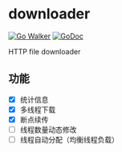 # downloader

[![Go Walker](https://img.shields.io/badge/Go%20Walker-API%20Documentation-green.svg?style=flat)](https://gowalker.org/github.com/Bluek404/downloader)
[![GoDoc](https://img.shields.io/badge/GoDoc-API%20Documentation-blue.svg?style=flat)](http://godoc.org/github.com/Bluek404/downloader)

HTTP file downloader

## 功能

 - [x] 统计信息
 - [x] 多线程下载
 - [x] 断点续传
 - [ ] 线程数量动态修改
 - [ ] 线程自动分配（均衡线程负载）

